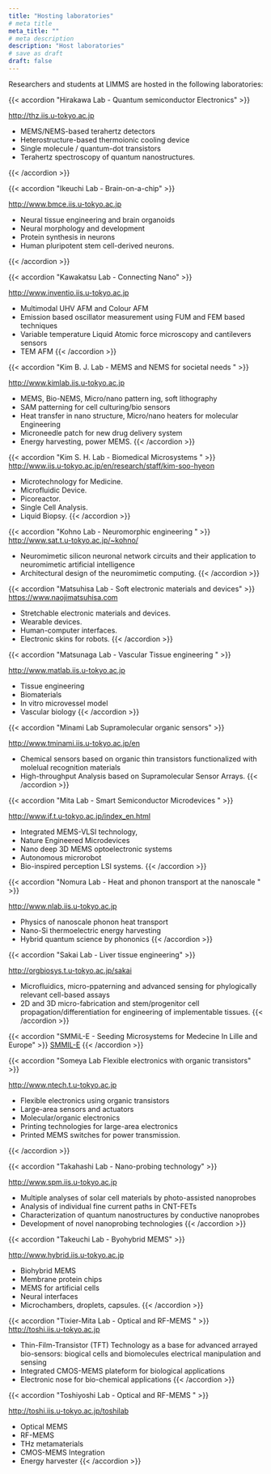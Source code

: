 ```yaml
---
title: "Hosting laboratories"
# meta title
meta_title: ""
# meta description
description: "Host laboratories"
# save as draft
draft: false
---
```


Researchers and students at LIMMS are hosted in the following laboratories:

{{< accordion "Hirakawa Lab - Quantum semiconductor Electronics" >}}

http://thz.iis.u-tokyo.ac.jp

- MEMS/NEMS-based terahertz detectors
- Heterostructure-based thermoionic cooling device
- Single molecule / quantum-dot transistors
- Terahertz spectroscopy of quantum nanostructures.

{{< /accordion >}}

{{< accordion "Ikeuchi Lab - Brain-on-a-chip" >}}

http://www.bmce.iis.u-tokyo.ac.jp

- Neural tissue engineering and brain organoids
- Neural morphology and development
- Protein synthesis in neurons
- Human pluripotent stem cell-derived neurons.

{{< /accordion >}}

{{< accordion "Kawakatsu Lab - Connecting Nano" >}}

 http://www.inventio.iis.u-tokyo.ac.jp

 - Multimodal UHV AFM and Colour AFM
 - Emission based oscillator measurement using FUM and FEM based techniques
 - Variable temperature Liquid Atomic force microscopy and cantilevers sensors
 - TEM AFM
{{< /accordion >}}

{{< accordion "Kim B. J. Lab - MEMS and NEMS for societal needs " >}}

 http://www.kimlab.iis.u-tokyo.ac.jp

- MEMS, Bio-NEMS, Micro/nano pattern ing, soft lithography
- SAM patterning for cell culturing/bio sensors
- Heat transfer in nano structure, Micro/nano heaters for molecular Engineering
- Microneedle patch for new drug delivery system
- Energy harvesting, power MEMS.
{{< /accordion >}}


{{< accordion "Kim S. H. Lab - Biomedical Microsystems " >}}
http://www.iis.u-tokyo.ac.jp/en/research/staff/kim-soo-hyeon

- Microtechnology for Medicine.
- Microfluidic Device.
- Picoreactor.
- Single Cell Analysis.
- Liquid Biopsy.
{{< /accordion >}}


{{< accordion "Kohno Lab - Neuromorphic engineering " >}}
http://www.sat.t.u-tokyo.ac.jp/~kohno/

- Neuromimetic silicon neuronal network circuits and their application to neuromimetic artificial intelligence
- Architectural design of the neuromimetic computing.
{{< /accordion >}}

{{< accordion "Matsuhisa Lab - Soft electronic materials and devices" >}}
https://www.naojimatsuhisa.com

- Stretchable electronic materials and devices.
- Wearable devices.
- Human-computer interfaces.
- Electronic skins for robots.
{{< /accordion >}}

{{< accordion "Matsunaga Lab - Vascular Tissue engineering " >}}

 http://www.matlab.iis.u-tokyo.ac.jp

- Tissue engineering
- Biomaterials
- In vitro microvessel model
- Vascular biology
{{< /accordion >}}

{{< accordion "Minami Lab Supramolecular organic sensors" >}}

http://www.tminami.iis.u-tokyo.ac.jp/en

- Chemical sensors based on organic thin transistors functionalized with molelual recognition materials
- High-throughput Analysis based on Supramolecular Sensor Arrays.
{{< /accordion >}}


{{< accordion "Mita Lab - Smart Semiconductor Microdevices " >}}

 http://www.if.t.u-tokyo.ac.jp/index_en.html

- Integrated MEMS-VLSI technology,
- Nature Engineered Microdevices
- Nano deep 3D MEMS optoelectronic systems
- Autonomous microrobot
- Bio-inspired perception LSI systems.
{{< /accordion >}}


{{< accordion "Nomura Lab - Heat and phonon transport at the nanoscale " >}}

http://www.nlab.iis.u-tokyo.ac.jp

- Physics of nanoscale phonon heat transport
- Nano-Si thermoelectric energy harvesting
- Hybrid quantum science by phononics
{{< /accordion >}}


{{< accordion "Sakai Lab - Liver tissue engineering" >}}

 http://orgbiosys.t.u-tokyo.ac.jp/sakai

- Microfluidics, micro-ppaterning and advanced sensing for phylogically relevant cell-based assays
- 2D and 3D micro-fabrication and stem/progenitor cell propagation/differentiation for engineering of implementable tissues.
{{< /accordion >}}


{{< accordion "SMMiL-E - Seeding Microsystems for Medecine In Lille and Europe" >}}
[SMMIL-E](smmil-e)
{{< /accordion >}}



{{< accordion "Someya Lab Flexible electronics with organic transistors" >}}

http://www.ntech.t.u-tokyo.ac.jp

- Flexible electronics using organic transistors
- Large-area sensors and actuators
- Molecular/organic electronics
- Printing technologies for large-area electronics
- Printed MEMS switches for power transmission.

{{< /accordion >}}


{{< accordion "Takahashi Lab - Nano-probing technology" >}}

http://www.spm.iis.u-tokyo.ac.jp

- Multiple analyses of solar cell materials by photo-assisted nanoprobes
- Analysis of individual fine current paths in CNT-FETs
- Characterization of quantum nanostructures by conductive nanoprobes
- Development of novel nanoprobing technologies
{{< /accordion >}}

{{< accordion "Takeuchi Lab - Byohybrid MEMS" >}}

http://www.hybrid.iis.u-tokyo.ac.jp

- Biohybrid MEMS
- Membrane protein chips
- MEMS for artificial cells
- Neural interfaces
- Microchambers, droplets, capsules.
{{< /accordion >}}

{{< accordion "Tixier-Mita Lab - Optical and RF-MEMS " >}}
 http://toshi.iis.u-tokyo.ac.jp

- Thin-Film-Transistor (TFT) Technology as a base for advanced arrayed bio-sensors: biogical cells and biomolecules electrical manipulation and sensing
- Integrated CMOS-MEMS plateform for biological applications
- Electronic nose for bio-chemical applications
{{< /accordion >}}

{{< accordion "Toshiyoshi Lab - Optical and RF-MEMS " >}}

http://toshi.iis.u-tokyo.ac.jp/toshilab

- Optical MEMS
- RF-MEMS
- THz metamaterials
- CMOS-MEMS Integration
- Energy harvester
{{< /accordion >}}

